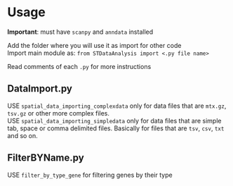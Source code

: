 # Usage

<b>Important</b>: must have `scanpy` and `anndata` installed<p>
Add the folder where you will use it as import for other code<br>
Import main module as: `from STDataAnalysis import <.py file name>`<p>
Read comments of each `.py` for more instructions

## DataImport.py

USE `spatial_data_importing_complexdata` only for data files that are `mtx.gz`, `tsv.gz` or other more complex files. <br>
USE `spatial_data_importing_simpledata` only for data files that are simple tab, space or comma delimited files. Basically for files that are `tsv`, `csv`, `txt` and so on.

## FilterBYName.py

USE `filter_by_type_gene` for filtering genes by their type